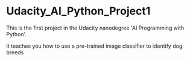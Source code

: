 # Udacity_AI_Python_Project1

This is the first project in the Udacity nanodegree 'AI Programming with Python'.

It teaches you how to use a pre-trained image classifier to identify dog breeds
